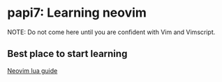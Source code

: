 # papi7: Learning neovim

NOTE: Do not come here until you are confident with Vim and Vimscript.

## Best place to start learning

[Neovim lua guide](https://github.com/nanotee/nvim-lua-guide)
